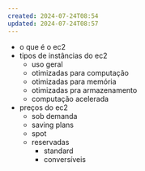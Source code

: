 ```yaml
---
created: 2024-07-24T08:54
updated: 2024-07-24T08:57
---
```

- o que é o ec2
- tipos de instâncias do ec2
	- uso geral
	- otimizadas para computação
	- otimizadas para memória
	- otimizadas pra armazenamento
	- computação acelerada
- preços do ec2
	- sob demanda
	- saving plans
	- spot
	- reservadas
		- standard
		- conversíveis
	
